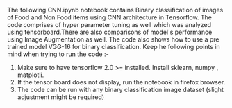 The following CNN.ipynb notebook contains Binary classification of images of Food and Non Food items using CNN architecture in Tensorflow.
The code comprises of hyper parameter tuning as well which was analyzed using tensorboard.There are also comparisons of model's performance using Image Augmentation as well. The code also shows how to use a pre trained model VGG-16 for binary classification. 
Keep he following points in mind when trying to run the code :-
1. Make sure to have tensorflow 2.0 >= installed. Install sklearn, numpy , matplotli.
2. If the tensor board does not display, run the notebook in firefox browser.
3. The code can be run with any binary classification image dataset (slight adjustment might be required)
